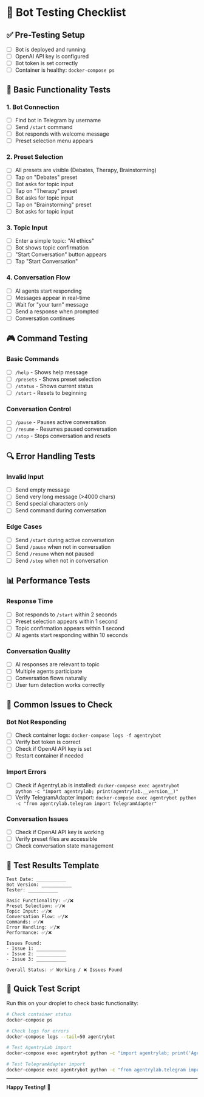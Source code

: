 # 🧪 Bot Testing Checklist

## ✅ Pre-Testing Setup

- [ ] Bot is deployed and running
- [ ] OpenAI API key is configured
- [ ] Bot token is set correctly
- [ ] Container is healthy: `docker-compose ps`

## 🚀 Basic Functionality Tests

### 1. Bot Connection
- [ ] Find bot in Telegram by username
- [ ] Send `/start` command
- [ ] Bot responds with welcome message
- [ ] Preset selection menu appears

### 2. Preset Selection
- [ ] All presets are visible (Debates, Therapy, Brainstorming)
- [ ] Tap on "Debates" preset
- [ ] Bot asks for topic input
- [ ] Tap on "Therapy" preset  
- [ ] Bot asks for topic input
- [ ] Tap on "Brainstorming" preset
- [ ] Bot asks for topic input

### 3. Topic Input
- [ ] Enter a simple topic: "AI ethics"
- [ ] Bot shows topic confirmation
- [ ] "Start Conversation" button appears
- [ ] Tap "Start Conversation"

### 4. Conversation Flow
- [ ] AI agents start responding
- [ ] Messages appear in real-time
- [ ] Wait for "your turn" message
- [ ] Send a response when prompted
- [ ] Conversation continues

## 🎮 Command Testing

### Basic Commands
- [ ] `/help` - Shows help message
- [ ] `/presets` - Shows preset selection
- [ ] `/status` - Shows current status
- [ ] `/start` - Resets to beginning

### Conversation Control
- [ ] `/pause` - Pauses active conversation
- [ ] `/resume` - Resumes paused conversation
- [ ] `/stop` - Stops conversation and resets

## 🔍 Error Handling Tests

### Invalid Input
- [ ] Send empty message
- [ ] Send very long message (>4000 chars)
- [ ] Send special characters only
- [ ] Send command during conversation

### Edge Cases
- [ ] Send `/start` during active conversation
- [ ] Send `/pause` when not in conversation
- [ ] Send `/resume` when not paused
- [ ] Send `/stop` when not in conversation

## 📊 Performance Tests

### Response Time
- [ ] Bot responds to `/start` within 2 seconds
- [ ] Preset selection appears within 1 second
- [ ] Topic confirmation appears within 1 second
- [ ] AI agents start responding within 10 seconds

### Conversation Quality
- [ ] AI responses are relevant to topic
- [ ] Multiple agents participate
- [ ] Conversation flows naturally
- [ ] User turn detection works correctly

## 🐛 Common Issues to Check

### Bot Not Responding
- [ ] Check container logs: `docker-compose logs -f agentrybot`
- [ ] Verify bot token is correct
- [ ] Check if OpenAI API key is set
- [ ] Restart container if needed

### Import Errors
- [ ] Check if AgentryLab is installed: `docker-compose exec agentrybot python -c "import agentrylab; print(agentrylab.__version__)"`
- [ ] Verify TelegramAdapter import: `docker-compose exec agentrybot python -c "from agentrylab.telegram import TelegramAdapter"`

### Conversation Issues
- [ ] Check if OpenAI API key is working
- [ ] Verify preset files are accessible
- [ ] Check conversation state management

## 📝 Test Results Template

```
Test Date: ___________
Bot Version: ___________
Tester: ___________

Basic Functionality: ✅/❌
Preset Selection: ✅/❌
Topic Input: ✅/❌
Conversation Flow: ✅/❌
Commands: ✅/❌
Error Handling: ✅/❌
Performance: ✅/❌

Issues Found:
- Issue 1: ___________
- Issue 2: ___________
- Issue 3: ___________

Overall Status: ✅ Working / ❌ Issues Found
```

## 🚀 Quick Test Script

Run this on your droplet to check basic functionality:

```bash
# Check container status
docker-compose ps

# Check logs for errors
docker-compose logs --tail=50 agentrybot

# Test AgentryLab import
docker-compose exec agentrybot python -c "import agentrylab; print('AgentryLab version:', agentrylab.__version__)"

# Test TelegramAdapter import
docker-compose exec agentrybot python -c "from agentrylab.telegram import TelegramAdapter; print('TelegramAdapter imported successfully')"
```

---

**Happy Testing!** 🎉
